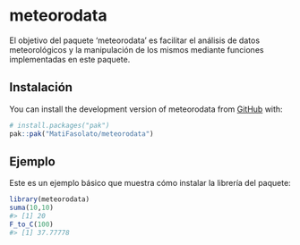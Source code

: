 
<!-- README.md is generated from README.Rmd. Please edit that file -->

# meteorodata

<!-- badges: start -->
<!-- badges: end -->

El objetivo del paquete ‘meteorodata’ es facilitar el análisis de datos
meteorológicos y la manipulación de los mismos mediante funciones
implementadas en este paquete.

## Instalación

You can install the development version of meteorodata from
[GitHub](https://github.com/) with:

``` r
# install.packages("pak")
pak::pak("MatiFasolato/meteorodata")
```

## Ejemplo

Este es un ejemplo básico que muestra cómo instalar la librería del
paquete:

``` r
library(meteorodata)
suma(10,10)
#> [1] 20
F_to_C(100)
#> [1] 37.77778
```
